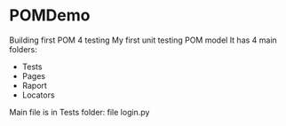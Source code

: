 # POMDemo
Building first POM 4 testing
My first unit testing POM model
It has 4 main folders:
- Tests
- Pages
- Raport
- Locators

Main file is in Tests folder: file login.py
